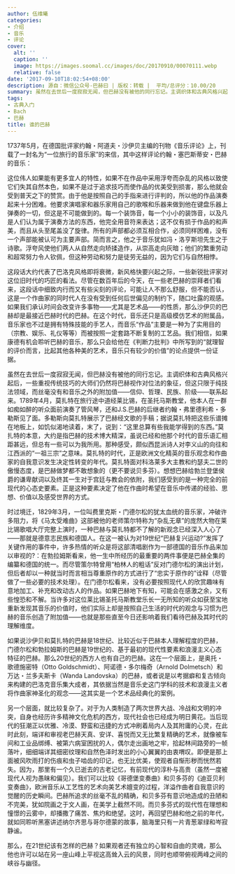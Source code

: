 ```yaml
---
author: 伍维曦
categories:
- 介绍
- 音乐
- 评论
cover:
  alt: ''
  caption: ''
  image: https://images.soomal.cc/images/doc/20170910/00070111.webp
  relative: false
date: '2017-09-10T18:02:54+08:00'
description: 源自：微信公众号-巴赫曰 | 版权：转载 |  平均/总评分：10.00/20
summary: 虽然在去世后一度寂寂无闻，但巴赫没有被他的同行忘记。主调织体和古典风格兴起后，一些重视传统技巧的大师们仍然将巴赫视作对位法的象征，但这只限于纯技法领域，而丝毫没有和音乐之外的附加值――信仰、哲理、民族、阶级――联系起来……
tags:
- 古典入门
- Bach
- 巴赫
title: 谁的巴赫
---
```


1737年5月，在德国批评家约翰・阿道夫・沙伊贝主编的刊物《音乐评论》上，刊载了一封名为“一位旅行的音乐家”的来信，其中这样评论约翰・塞巴斯蒂安・巴赫的音乐：


这位伟人如果能有更多宜人的特性，如果不在作品中采用浮夸而杂乱的风格以致使它们失其自然本色，如果不是过于追求技巧而使作品的优美受到损害，那么他就会受到普天之下的赞赏。由于他是按照自己的手指来进行评判的，所以他的作品演奏起来十分困难。他要求演唱家和器乐家用自己的歌喉和乐器来做到他在键盘乐器上弹奏的一切，但这是不可能做到的。每一个装饰音，每一个小小的装饰音，以及凡是人们认为属于演奏方法的东西，他完全用音符来表达；这不仅有损于作品的和声美，而且从头至尾盖没了旋律。所有的声部都必须互相合作，必须同样困难，没有一个声部能被认可为主要声部。简而言之，他之于音乐犹如冯・洛亨斯坦先生之于诗歌。浮夸风使他们两人从自然走向矫揉造作，从崇高走向灰暗；他们的繁重劳动和超常努力令人钦佩，但这种劳动和努力是徒劳无益的，因为它们与自然相悖。


这段话大约代表了巴洛克风格即将衰微，新风格快要兴起之际，一些新锐批评家对这位旧时代的巧匠的看法。尽管在数百年后的今天，在一些老巴赫的崇拜者们看来，这段话中细致内行而又有些尖刻的评论，可能让人不那么舒服，但不能否认，这是一个作曲家的同时代人在没有受到任何后世偏见的制约下，随口吐露的观感。如果我们承认时间会改变许多事物――尤其是艺术品――的性质，那么沙伊贝的巴赫却是最接近巴赫时代的巴赫。在这个时代，音乐还只是高级模仿艺术的附属品，音乐家也不过是拥有特殊技能的手艺人，而音乐“作品”主要是一种为了实用目的（宗教、娱乐、礼仪等等）而被按照一定套路不断复制的工艺品。我们相信，如果康德有机会聆听巴赫的音乐，那么只会给他在《判断力批判》中所写到的“就理智的评价而言，比起其他各种美的艺术，音乐只有较少的价值”的论点提供一份证据。

虽然在去世后一度寂寂无闻，但巴赫没有被他的同行忘记。主调织体和古典风格兴起后，一些重视传统技巧的大师们仍然将巴赫视作对位法的象征，但这只限于纯技法领域，而丝毫没有和音乐之外的附加值――信仰、哲理、民族、阶级――联系起来。1789年4月，莫扎特在旅行途中道经莱比锡，在圣托马斯教堂，他本人在一群如痴如醉的听众面前演奏了管风琴，还和J.S.巴赫的后继者约翰・弗里德利希・多勒斯见了面。多勒斯向莫扎特展示了巴赫经文歌的手稿；据说莫扎特把这些乐谱摊在地板上，如饥似渴地读着，末了，说到：“这里总算有些我能学得到的东西。”莫扎特的本意，大约是指巴赫的技术博大精深，虽说已经和他那个时代的音乐语汇相距甚远，但总有一些可以为我所用。那种感受，颇似西昆派诗人对李义山的向往和江西派的“一祖三宗”之意味。莫扎特的时代，正是欧洲文化精英的音乐观念和作曲家的自我意识发生决定性转变的年代。莫扎特面对科洛莱多大主教和约瑟夫二世的傲慢态度，是巴赫做梦都不敢想象的（更不要说贝多芬）。想想巴赫给勃兰登堡侯爵的谦卑献词以及终其一生对于宫廷与教会的依附，我们感受到的是一种完全的前现代的心态史要素。正是这种要素决定了他在作曲时希望在音乐中传递的经验、思想、价值以及感受世界的方式。

时过境迁，1829年3月，一位叫费里克斯・门德尔松的犹太血统的音乐家，冲破许多阻力，将《马太受难曲》这部被他的老师策尔特称为“杂乱无章”的庞然大物在莱比锡歌唱大厅完整上演时，一种巴赫与莫扎特都不了解的新观念已经深入人心了――那就是德意志民族和德国人。在这一被认为对19世纪“巴赫复兴运动?”发挥了关键作用的事件中，许多热情的听众是将这部清唱剧作为一部德国的音乐作品来加以审视的?：在勃拉姆斯看来，他一生中所经历的最重要的两件事便是巴赫全集的编纂和德国的统一。而尽管策尔特曾用“柏林人的粗话”反对门德尔松的演出计划，但后者却以一种就当时而言相当尊重原作的方式进行了“忠实于原作的”诠释（尽管做了一些必要的技术处理）。在门德尔松看来，没有必要按照现代人的欣赏趣味有意地加工、补充和改动古人的作品。如果巴赫地下有知，可能会在感激之余，又有些惶恐和不解。当许多对这位莱比锡圣托马斯教堂乐长一无所知的听众如获至宝地重新发现其音乐的价值时，他们实际上却是按照自己生活的时代的观念与习惯为巴赫的音乐创造了附加值――也就是那些直至今日还影响着我们看待巴赫及其时代的理解维度。

如果说沙伊贝和莫扎特的巴赫是18世纪、比较近似于巴赫本人理解程度的巴赫，门德尔松和勃拉姆斯的巴赫是19世纪的、基于最初的现代性要素和浪漫主义心态特征的巴赫。那么20世纪的西方人也有自己的巴赫。这在一个层面上，是奥托・歌德施密特（Otto Goldschmidt）、阿诺德・多尔梅奇（Arnold Dolmetsch）和万达・兰多夫斯卡（Wanda Landovska）的巴赫，或者说是以考据癖和复古倾向来构建的巴洛克音乐集大成者，其依据当然是音乐史这门学科的技术和浪漫主义者将作曲家神圣化的观念――这其实是一个艺术品经典化的案例。

另一个层面，就比较复杂了。对于为人类制造了两次世界大战、冷战和文明的冲突，自身也经历许多精神文化危机的西方，现代社会也已经成为明日黄花。当后现代的狂潮正以优雅、冷漠、野蛮和迅捷的方式冲刷着局内人及其附庸的心灵，在此时此刻，端详和审视老巴赫天真、安详、喜悦而又无比繁复精确的艺术，就像被车间和工业品绑缚、被第六病室困扰的人，偶尔走出画地之牢，拾起林间路旁的一帧落叶，细细端详其细密纹理和自然色泽时发出的小心翼翼的由衷喟叹。即便是那上面被风吹雨打的伤痕和虫子啮齿的印记，也无比优美，使观者自惭形秽而恍然若失。因为，那里有一个久已逝去的古老记忆，有前现代的淳朴与高贵（虽然一度被现代人视为愚昧和偏见）。我们可以比较《哥德堡变奏曲》和贝多芬的《迪亚贝利变奏曲》，欧洲音乐从工艺性的艺术向美艺术嬗变的过程，洋溢作曲者自我意识的觉醒的历史瞬间。巴赫所追求的丝毫不乱的精确，和贝多芬有意识地造成的丑陋和不完美，犹如院画之于文人画，在美学上截然不同。而贝多芬式的现代性在理想和憧憬的云雾中，却播撒了痛苦、焦灼和绝望。这时，再回望巴赫和他之前的年代，就如同聆听黑塞讲述纳尔齐思与哥尔德蒙的故事，脑海里只有一片青葱翠绿和岑寂静谧。

那么，在21世纪该有怎样的巴赫？如果观者还有独立的心智和自由的灵魂，那么他也许可以站在另一座山峰上平视这高耸入云的风景，同时也顺带俯视两峰之间的峡谷与幽径。